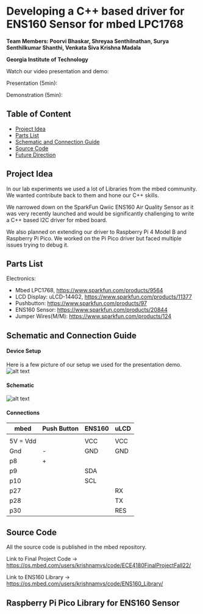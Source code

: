 # Developing a C++ based driver for ENS160 Sensor for mbed LPC1768

**Team Members: Poorvi Bhaskar, Shreyaa Senthilnathan, Surya Senthilkumar Shanthi, Venkata Siva Krishna Madala**

**Georgia Institute of Technology**

Watch our video presentation and demo:

Presentation (5min): 

Demonstration (5min): 


## Table of Content
* [Project Idea](#project-idea)
* [Parts List](#parts-list)
* [Schematic and Connection Guide](#schematic-and-connection-guide)
* [Source Code](#source-code)
* [Future Direction](#future-direction)

## Project Idea

In our lab experiments we used a lot of Libraries from the mbed community. We wanted contribute back to them and hone our C++ skills. 

We narrowed down on the SparkFun Qwiic ENS160 Air Quality Sensor as it was very recently launched and would be significantly challenging to write a C++ based I2C driver for mbed board.

We also planned on extending our driver to Raspberry Pi 4 Model B and Raspberry Pi Pico. We worked on the Pi Pico driver but faced multiple issues trying to debug it.

## Parts List

Electronics:
* Mbed LPC1768, https://www.sparkfun.com/products/9564
* LCD Display: uLCD-144G2, https://www.sparkfun.com/products/11377
* Pushbutton: https://www.sparkfun.com/products/97
* ENS160 Sensor: https://www.sparkfun.com/products/20844 
* Jumper Wires(M/M): https://www.sparkfun.com/products/124

## Schematic and Connection Guide

#### Device Setup
Here is a few picture of our setup we used for the presentation demo.
![alt text](https://github.com/krishnamvs/ECE-4180-Final-Project-Fall-22/main/Setup.png)

#### Schematic
![alt text](https://github.com/krishnamvs/ECE-4180-Final-Project-Fall-22/main/Schematic.png)

#### Connections
| mbed        |  Push Button |   ENS160  |    uLCD   | 
|-------------|--------------|-----------|-----------|
|             |              |           |           |
| 5V = Vdd    |              | VCC       | VCC       |
| Gnd         |  -           | GND       | GND       |
| p8          |  +           |           |           |
| p9          |              | SDA       |           |
| p10         |              | SCL       |           |
| p27         |              |           | RX        | 
| p28         |              |           | TX        |
| p30         |              |           | RES       |

## Source Code
All the source code is published in the mbed repository.

Link to Final Project Code -> https://os.mbed.com/users/krishnamvs/code/ECE4180FinalProjectFall22/

Link to ENS160 Library -> https://os.mbed.com/users/krishnamvs/code/ENS160_Library/

## Raspberry Pi Pico Library for ENS160 Sensor
